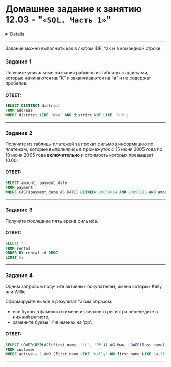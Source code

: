 # Домашнее задание к занятию 12.03 - "`«SQL. Часть 1»`"

<details>

### Инструкция по выполнению домашнего задания

1. Сделайте fork [репозитория c шаблоном решения](https://github.com/netology-code/sys-pattern-homework) к себе в Github и переименуйте его по названию или номеру занятия, например, https://github.com/имя-вашего-репозитория/gitlab-hw или https://github.com/имя-вашего-репозитория/8-03-hw).
2. Выполните клонирование этого репозитория к себе на ПК с помощью команды `git clone`.
3. Выполните домашнее задание и заполните у себя локально этот файл README.md:
   - впишите вверху название занятия и ваши фамилию и имя;
   - в каждом задании добавьте решение в требуемом виде: текст/код/скриншоты/ссылка;
   - для корректного добавления скриншотов воспользуйтесь инструкцией [«Как вставить скриншот в шаблон с решением»](https://github.com/netology-code/sys-pattern-homework/blob/main/screen-instruction.md);
   - при оформлении используйте возможности языка разметки md. Коротко об этом можно посмотреть в [инструкции по MarkDown](https://github.com/netology-code/sys-pattern-homework/blob/main/md-instruction.md).
4. После завершения работы над домашним заданием сделайте коммит (`git commit -m "comment"`) и отправьте его на Github (`git push origin`).
5. Для проверки домашнего задания преподавателем в личном кабинете прикрепите и отправьте ссылку на решение в виде md-файла в вашем Github.
6. Любые вопросы задавайте в чате учебной группы и/или в разделе «Вопросы по заданию» в личном кабинете.

Желаем успехов в выполнении домашнего задания.

</details>

---

Задание можно выполнить как в любом IDE, так и в командной строке.

### Задание 1

Получите уникальные названия районов из таблицы с адресами, которые начинаются на “K” и заканчиваются на “a” и не содержат пробелов.

#### ОТВЕТ:
```sql
SELECT DISTINCT district
FROM address
WHERE district LIKE 'K%a' AND district NOT LIKE '% %';
```
---
### Задание 2

Получите из таблицы платежей за прокат фильмов информацию по платежам, которые выполнялись в промежуток с 15 июня 2005 года по 18 июня 2005 года **включительно** и стоимость которых превышает 10.00.

#### ОТВЕТ:
```sql
SELECT amount, payment_date
FROM payment
WHERE CAST(payment_date AS DATE) BETWEEN 20050614 AND 20050618 AND amount > 10.00;
```
---
### Задание 3

Получите последние пять аренд фильмов.

#### ОТВЕТ:
```sql
SELECT *
FROM rental
ORDER BY rental_id DESC
LIMIT 5;
```
---
### Задание 4

Одним запросом получите активных покупателей, имена которых Kelly или Willie. 

Сформируйте вывод в результат таким образом:
- все буквы в фамилии и имени из верхнего регистра переведите в нижний регистр,
- замените буквы 'll' в именах на 'pp'.

#### ОТВЕТ:
```sql
SELECT LOWER(REPLACE(first_name, 'LL', 'PP')) AS Имя, LOWER(last_name) AS Фамилия
FROM customer
WHERE active = 1 AND (first_name LIKE 'Kelly' OR first_name LIKE 'Willie');
```
---
